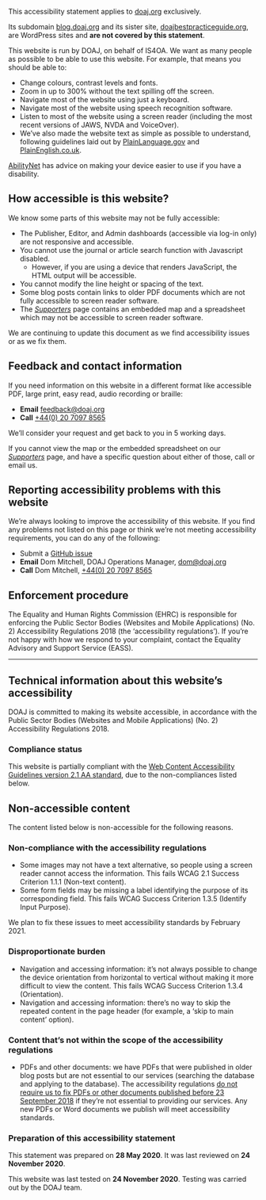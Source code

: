 This accessibility statement applies to [doaj.org](https://www.doaj.org) exclusively.

Its subdomain [blog.doaj.org](https://blog.doaj.org) and its sister site, [doajbestpracticeguide.org](https://www.doajbestpracticeguide.org), are WordPress sites and **are not covered by this statement**.

This website is run by DOAJ, on behalf of IS4OA. We want as many people as possible to be able to use this website. For example, that means you should be able to:

- Change colours, contrast levels and fonts.
- Zoom in up to 300% without the text spilling off the screen.
- Navigate most of the website using just a keyboard.
- Navigate most of the website using speech recognition software.
- Listen to most of the website using a screen reader (including the most recent versions of JAWS, NVDA and VoiceOver).
- We’ve also made the website text as simple as possible to understand, following guidelines laid out by [PlainLanguage.gov](https://www.plainlanguage.gov) and [PlainEnglish.co.uk](https://www.plainenglish.co.uk).

[AbilityNet](https://abilitynet.org.uk/) has advice on making your device easier to use if you have a disability.

## How accessible is this website?

We know some parts of this website may not be fully accessible:

- The Publisher, Editor, and Admin dashboards (accessible via log-in only) are not responsive and accessible.
- You cannot use the journal or article search function with Javascript disabled.
  - However, if you are using a device that renders JavaScript, the HTML output will be accessible.
- You cannot modify the line height or spacing of the text.
- Some blog posts contain links to older PDF documents which are not fully accessible to screen reader software.
- The [_Supporters_](/support/supporters) page contains an embedded map and a spreadsheet which may not be accessible to screen reader software.

We are continuing to update this document as we find accessibility issues or as we fix them.

## Feedback and contact information

If you need information on this website in a different format like accessible PDF, large print, easy read, audio recording or braille:

- **Email** [feedback@doaj.org](mailto:feedback@doaj.org)  
- **Call** [+44(0) 20 7097 8565](tel:+442070978565)

We’ll consider your request and get back to you in 5 working days.

If you cannot view the map or the embedded spreadsheet on our [_Supporters_](/support/supporters) page, and have a specific question about either of those, call or email us.

## Reporting accessibility problems with this website

We’re always looking to improve the accessibility of this website. If you find any problems not listed on this page or think we’re not meeting accessibility requirements, you can do any of the following:

- Submit a [GitHub issue](https://github.com/DOAJ/doaj/issues/new/choose)
- **Email** Dom Mitchell, DOAJ Operations Manager, [dom@doaj.org](mailto:dom@doaj.org)  
- **Call** Dom Mitchell, [+44(0) 20 7097 8565](tel:+442070978565)

## Enforcement procedure

The Equality and Human Rights Commission (EHRC) is responsible for enforcing the Public Sector Bodies (Websites and Mobile Applications) (No. 2) Accessibility Regulations 2018 (the ‘accessibility regulations’). If you’re not happy with how we respond to your complaint, contact the Equality Advisory and Support Service (EASS).

---

## Technical information about this website’s accessibility

DOAJ is committed to making its website accessible, in accordance with the Public Sector Bodies (Websites and Mobile Applications) (No. 2) Accessibility Regulations 2018.

### Compliance status

This website is partially compliant with the [Web Content Accessibility Guidelines version 2.1 AA standard](https://www.w3.org/TR/WCAG21/), due to the non-compliances listed below.

## Non-accessible content

The content listed below is non-accessible for the following reasons.

### Non-compliance with the accessibility regulations

- Some images may not have a text alternative, so people using a screen reader cannot access the information. This fails WCAG 2.1 Success Criterion 1.1.1 (Non-text content).
- Some form fields may be missing a label identifying the purpose of its corresponding field. This fails WCAG Success Criterion 1.3.5 (Identify Input Purpose).

We plan to fix these issues to meet accessibility standards by February 2021.

### Disproportionate burden

- Navigation and accessing information: it’s not always possible to change the device orientation from horizontal to vertical without making it more difficult to view the content. This fails WCAG Success Criterion 1.3.4 (Orientation).
- Navigation and accessing information: there’s no way to skip the repeated content in the page header (for example, a ‘skip to main content’ option).

### Content that’s not within the scope of the accessibility regulations

- PDFs and other documents: we have PDFs that were published in older blog posts but are not essential to our services (searching the database and applying to the database). The accessibility regulations [do not require us to fix PDFs or other documents published before 23 September 2018](https://www.legislation.gov.uk/uksi/2018/952/regulation/4/made) if they’re not essential to providing our services. Any new PDFs or Word documents we publish will meet accessibility standards.


### Preparation of this accessibility statement

This statement was prepared on **28 May 2020**. It was last reviewed on **24 November 2020**.

This website was last tested on **24 November 2020**. Testing was carried out by the DOAJ team.
